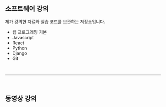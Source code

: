 ## 소프트웨어 강의

제가 강의한 자료와 실습 코드를 보관하는 저장소입니다.

- 웹 프로그래밍 기본
- Javascript
- React
- Python
- Django
- Git

<br>

---

<br>

## 동영상 강의
